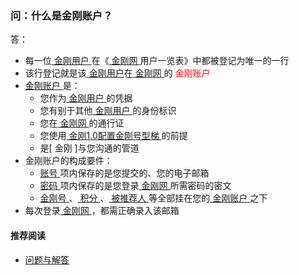 ### 问：什么是金刚账户？
答：
- 每一位[ 金刚用户 ](https://a2zitpro.github.io/web/金刚用户)在《[ 金刚网 ](https://a2zitpro.github.io/web/金刚网)用户一览表》中都被登记为唯一的一行
- 该行登记就是该[ 金刚用户](https://a2zitpro.github.io/web/金刚用户)在[ 金刚网 ](https://a2zitpro.github.io/web/金刚网)的<font color="Red"> 金刚账户 </font>
- [ 金刚账户 ]()是：
  - 您作为[ 金刚用户 ](https://a2zitpro.github.io/web/金刚用户)的凭据
  - 您有别于其他[ 金刚用户 ](https://a2zitpro.github.io/web/金刚用户)的身份标识
  - 您在[ 金刚网 ](https://a2zitpro.github.io/web/金刚网)的通行证
  - 您使用[ 金刚1.0配置金刚号型梯 ]()的前提 
  - 是[ 金刚 ]与您沟通的管道
- 金刚账户的构成要件：
  - [ 账号 ]()项内保存的是您提交的、您的电子邮箱
  - [ 密码 ]()项内保存的是您登录[ 金刚网 ](https://a2zitpro.github.io/web/金刚网)所需密码的密文
  - [ 金刚号 ]()、[ 积分 ]()、[ 被推荐人 ]()等全部挂在您的[ 金刚账户 ]()之下
- 每次登录[ 金刚网 ](https://a2zitpro.github.io/web/金刚网)，都需正确录入该邮箱

#### 推荐阅读
- [ 问题与解答 ](https://a2zitpro.github.io/web/问题与解答)
